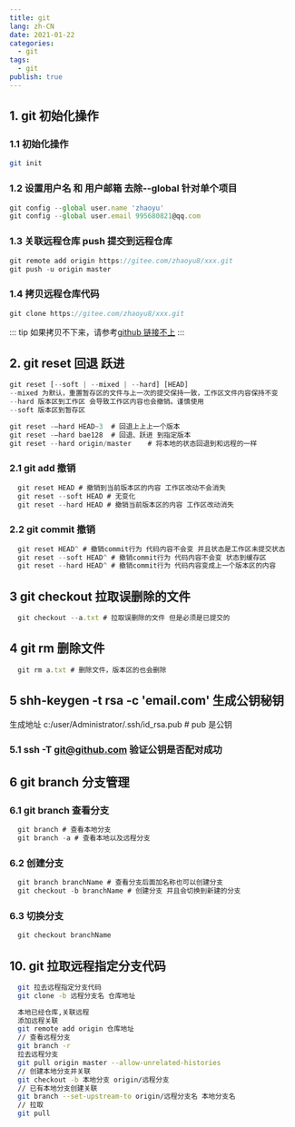 ```yaml
---
title: git
lang: zh-CN
date: 2021-01-22
categories:
  - git
tags:
  - git
publish: true
---
```


<!-- more -->

## 1. git 初始化操作

### 1.1 初始化操作

```sh
git init
```

### 1.2 设置用户名 和 用户邮箱 去除--global 针对单个项目

```js
git config --global user.name 'zhaoyu'
git config --global user.email 995680821@qq.com
```

### 1.3 关联远程仓库 push 提交到远程仓库

```js
git remote add origin https://gitee.com/zhaoyu8/xxx.git
git push -u origin master
```

### 1.4 拷贝远程仓库代码

```js
git clone https://gitee.com/zhaoyu8/xxx.git
```

::: tip
如果拷贝不下来，请参考[github 链接不上](https://zhaoyu8.github.io/blog/blogs/practical/#_1-1-%E6%89%8B%E5%8A%A8%E4%BF%AE%E6%94%B9-%E6%88%90%E5%8A%9F%E7%8E%87%E9%AB%98)
:::

## 2. git reset 回退 跃进

```js
git reset [--soft | --mixed | --hard] [HEAD]
--mixed 为默认，重置暂存区的文件与上一次的提交保持一致，工作区文件内容保持不变
--hard 版本区到工作区 会导致工作区内容也会撤销。谨慎使用
--soft 版本区到暂存区

git reset -–hard HEAD~3  # 回退上上上一个版本
git reset -–hard bae128  # 回退、跃进 到指定版本
git reset --hard origin/master    # 将本地的状态回退到和远程的一样

```

### 2.1 git add 撤销

```js
  git reset HEAD # 撤销到当前版本区的内容 工作区改动不会消失
  git reset --soft HEAD # 无变化
  git reset --hard HEAD # 撤销当前版本区的内容 工作区改动消失
```

### 2.2 git commit 撤销

```js
  git reset HEAD^ # 撤销commit行为 代码内容不会变 并且状态是工作区未提交状态
  git reset --soft HEAD^ # 撤销commit行为 代码内容不会变 状态到缓存区
  git reset --hard HEAD^ # 撤销commit行为 代码内容变成上一个版本区的内容
```

## 3 git checkout 拉取误删除的文件

```js
  git checkout --a.txt # 拉取误删除的文件 但是必须是已提交的
```

## 4 git rm 删除文件

```js
  git rm a.txt # 删除文件，版本区的也会删除
```

## 5 shh-keygen -t rsa -c 'email.com' 生成公钥秘钥

生成地址 c:/user/Administrator/.ssh/id_rsa.pub # pub 是公钥

### 5.1 ssh -T git@github.com 验证公钥是否配对成功

## 6 git branch 分支管理

### 6.1 git branch 查看分支

```js
  git branch # 查看本地分支
  git branch -a # 查看本地以及远程分支
```
### 6.2 创建分支
```js
  git branch branchName # 查看分支后面加名称也可以创建分支
  git checkout -b branchName # 创建分支 并且会切换到新建的分支
```
### 6.3 切换分支
```js
  git checkout branchName
```
## 10. git 拉取远程指定分支代码

```sh
  git 拉去远程指定分支代码
  git clone -b 远程分支名 仓库地址

  本地已经仓库,关联远程
  添加远程关联
  git remote add origin 仓库地址
  // 查看远程分支
  git branch -r
  拉去远程分支
  git pull origin master --allow-unrelated-histories
  // 创建本地分支并关联
  git checkout -b 本地分支 origin/远程分支
  // 已有本地分支创建关联
  git branch --set-upstream-to origin/远程分支名 本地分支名
  // 拉取
  git pull
```
